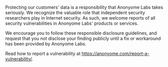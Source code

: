 Protecting our customers' data is a responsibility that Anonyome Labs takes seriously. 
We recognize the valuable role that independent security researchers play in Internet 
security. As such, we welcome reports of all security vulnerabilities in Anonyome 
Labs' products or services.

We encourage you to follow these responsible disclosure guidelines, and request that 
you not disclose your finding publicly until a fix or workaround has been provided 
by Anonyome Labs.

Read how to report a vulnerability at https://anonyome.com/report-a-vulnerability/.